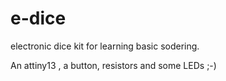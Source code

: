 # e-dice
electronic dice kit for learning basic sodering. 

An attiny13 , a button, resistors and some LEDs ;-)
